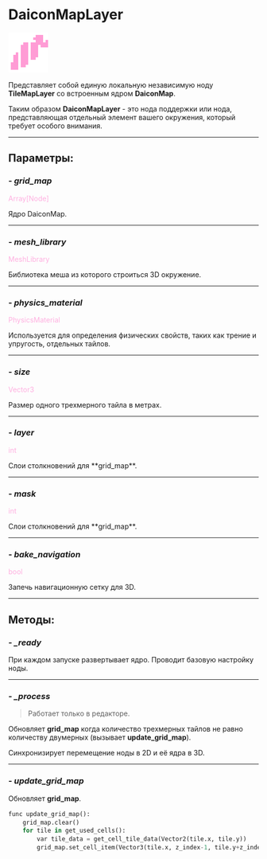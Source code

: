 # DaiconMapLayer

![daicon_map_layer.png](../assets/images/nodes/daicon_map_layer.png)

Представляет собой единую локальную независимую ноду **TileMapLayer** со встроенным ядром **DaiconMap**.

Таким образом **DaiconMapLayer** - это нода поддержки или нода, представляющая отдельный элемент вашего окружения, который требует особого внимания.

---
## **Параметры**:

### - *grid_map*
<p style="color:#ffb0e0;">Array[Node]</p>
Ядро DaiconMap.

---
### - *mesh_library*
<p style="color:#ffb0e0;">MeshLibrary</p>
Библиотека меша из которого строиться 3D окружение.

---
### - *physics_material*
<p style="color:#ffb0e0;">PhysicsMaterial</p>
Используется для определения физических свойств, таких как трение и упругость, отдельных тайлов.

---
### - *size*
<p style="color:#ffb0e0;">Vector3</p>
Размер одного трехмерного тайла в метрах.

---
### - *layer*
<p style="color:#ffb0e0;">int</p>
Слои столкновений для **grid_map**.

---
### - *mask*
<p style="color:#ffb0e0;">int</p>
Слои столкновений для **grid_map**.

---
### - *bake_navigation*
<p style="color:#ffb0e0;">bool</p>
Запечь навигационную сетку для 3D.

---
## **Методы**:
### - *_ready*

При каждом запуске развертывает ядро. Проводит базовую настройку ноды.

---
### - *_process*

> Работает только в редакторе.

Обновляет **grid_map** когда количество трехмерных тайлов не равно количеству двумерных (вызывает **update_grid_map**).

Синхронизирует перемещение ноды в 2D и её ядра в 3D. 

---
### - *update_grid_map*

Обновляет **grid_map**.

```python
func update_grid_map():
	grid_map.clear()
	for tile in get_used_cells():
		var tile_data = get_cell_tile_data(Vector2(tile.x, tile.y))
		grid_map.set_cell_item(Vector3(tile.x, z_index-1, tile.y+z_index), tile_data.get_custom_data("Item"))
```